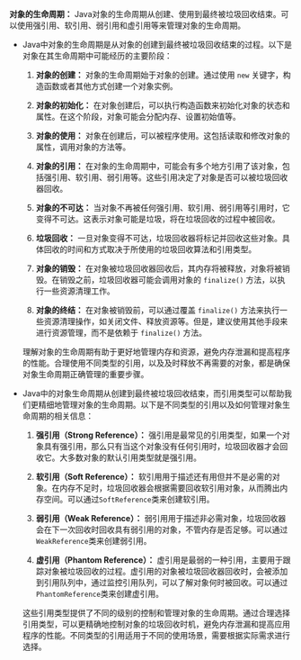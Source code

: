 **对象的生命周期：** Java对象的生命周期从创建、使用到最终被垃圾回收结束。可以使用强引用、软引用、弱引用和虚引用等来管理对象的生命周期。

- Java中对象的生命周期是从对象的创建到最终被垃圾回收结束的过程。以下是对象在其生命周期中可能经历的主要阶段：

  1. **对象的创建：** 对象的生命周期始于对象的创建。通过使用 `new` 关键字，构造函数或者其他方式创建一个对象实例。

  2. **对象的初始化：** 在对象创建后，可以执行构造函数来初始化对象的状态和属性。在这个阶段，对象可能会分配内存、设置初始值等。

  3. **对象的使用：** 对象在创建后，可以被程序使用。这包括读取和修改对象的属性，调用对象的方法等。

  4. **对象的引用：** 在对象的生命周期中，可能会有多个地方引用了该对象，包括强引用、软引用、弱引用等。这些引用决定了对象是否可以被垃圾回收器回收。

  5. **对象的不可达：** 当对象不再被任何强引用、软引用、弱引用等引用时，它变得不可达。这表示对象可能是垃圾，将在垃圾回收的过程中被回收。

  6. **垃圾回收：** 一旦对象变得不可达，垃圾回收器将标记并回收这些对象。具体回收的时间和方式取决于所使用的垃圾回收算法和引用类型。

  7. **对象的销毁：** 在对象被垃圾回收器回收后，其内存将被释放，对象将被销毁。在销毁之前，垃圾回收器可能会调用对象的 `finalize()` 方法，以执行一些资源清理工作。

  8. **对象的终结：** 在对象被销毁前，可以通过覆盖 `finalize()` 方法来执行一些资源清理操作，如关闭文件、释放资源等。但是，建议使用其他手段来进行资源管理，而不是依赖于 `finalize()` 方法。

  理解对象的生命周期有助于更好地管理内存和资源，避免内存泄漏和提高程序的性能。合理使用不同类型的引用，以及及时释放不再需要的对象，都是确保对象生命周期正确管理的重要步骤。

- Java中的对象生命周期从创建到最终被垃圾回收结束，而引用类型可以帮助我们更精细地管理对象的生命周期。以下是不同类型的引用以及如何管理对象生命周期的相关信息：

  1. **强引用（Strong Reference）：** 强引用是最常见的引用类型，如果一个对象具有强引用，那么只有当这个对象没有任何引用时，垃圾回收器才会回收它。大多数对象的默认引用类型就是强引用。

  2. **软引用（Soft Reference）：** 软引用用于描述还有用但并不是必需的对象。在内存不足时，垃圾回收器会根据需要回收软引用对象，从而腾出内存空间。可以通过`SoftReference`类来创建软引用。

  3. **弱引用（Weak Reference）：** 弱引用用于描述非必需对象，垃圾回收器会在下一次回收时回收具有弱引用的对象，不管内存是否足够。可以通过`WeakReference`类来创建弱引用。

  4. **虚引用（Phantom Reference）：** 虚引用是最弱的一种引用，主要用于跟踪对象被垃圾回收的过程。虚引用的对象被垃圾回收器回收时，会被添加到引用队列中，通过监控引用队列，可以了解对象何时被回收。可以通过`PhantomReference`类来创建虚引用。

  这些引用类型提供了不同的级别的控制和管理对象的生命周期。通过合理选择引用类型，可以更精确地控制对象的垃圾回收时机，避免内存泄漏和提高应用程序的性能。不同类型的引用适用于不同的使用场景，需要根据实际需求进行选择。